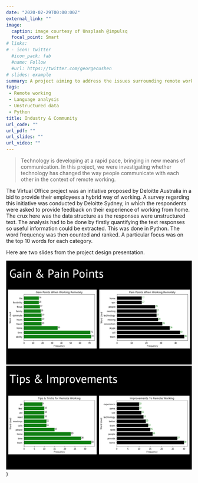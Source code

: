 ```yaml
---
date: "2020-02-29T00:00:00Z"
external_link: ""
image:
  caption: image courtesy of Unsplash @impulsq
  focal_point: Smart
# links:
# - icon: twitter
  #icon_pack: fab
  #name: Follow
  #url: https://twitter.com/georgecushen
# slides: example
summary: A project aiming to address the issues surrounding remote working
tags:
 - Remote working
 - Language analysis 
 - Unstructured data
 - Python
title: Industry & Community
url_code: ""
url_pdf: ""
url_slides: ""
url_video: ""
---
```


> Technology is developing at a rapid pace, bringing in new means of communication. In this project, we were investigating whether technology has changed the way people communicate with each other in the context of remote working.

The Virtual Office project was an intiative proposed by Deloitte Australia in a bid to provide their employees a hybrid way of working. A survey regarding this initiative was conducted by Deloitte Sydney, in which the respondents were asked to provide feedback on their experience of working from home. The crux here was the data structure as the responses were unstructured text. The analysis had to be done by firstly quantifying the text responses so useful information could be extracted. This was done in Python. The word frequency was then counted and ranked. A particular focus was on the top 10 words for each category.

Here are two slides from the project design presentation.

![gain](gp.jpg)
![tips](ti.png))

